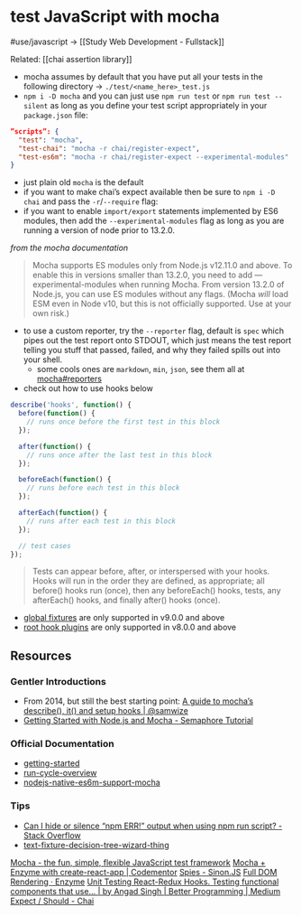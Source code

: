 # test JavaScript with mocha
#use/javascript
-> [[Study Web Development - Fullstack]]

Related: [[chai assertion library]]
* mocha assumes by default that you have put all your tests in the following directory -> `./test/<name_here>_test.js`
* `npm i -D mocha` and you can just use `npm run test` or `npm run test --silent` as long as you define your test script appropriately in your `package.json` file:
```json
”scripts”: {
  "test": "mocha",
  "test-chai": "mocha -r chai/register-expect",
  "test-es6m": "mocha -r chai/register-expect --experimental-modules"
}
```

* just plain old `mocha` is the default
* if you want to make chai’s expect available then be sure to `npm i -D chai` and pass the `-r`/`--require` flag:
* if you want to enable `import/export` statements implemented by ES6 modules, then add the `--experimental-modules` flag as long as you are running a version of node prior to 13.2.0.

_from the mocha documentation_
> Mocha supports ES modules only from Node.js v12.11.0 and above. To enable this in versions smaller than 13.2.0, you need to add —experimental-modules when running Mocha. From version 13.2.0 of Node.js, you can use ES modules without any flags. (Mocha _will_ load ESM even in Node v10, but this is not officially supported. Use at your own risk.)  

* to use a custom reporter, try the `--reporter` flag, default is `spec` which pipes out the test report onto STDOUT, which just means the test report telling you stuff that passed, failed, and why they failed spills out into your shell.
	* some cools ones are `markdown`, `min`, `json`, see them all at [mocha#reporters](https://mochajs.org/#reporters)
* check out how to use hooks below
```javascript
describe('hooks', function() {
  before(function() {
    // runs once before the first test in this block
  });

  after(function() {
    // runs once after the last test in this block
  });

  beforeEach(function() {
    // runs before each test in this block
  });

  afterEach(function() {
    // runs after each test in this block
  });

  // test cases
});
```

> Tests can appear before, after, or interspersed with your hooks. Hooks will run in the order they are defined, as appropriate; all before() hooks run (once), then any beforeEach() hooks, tests, any afterEach() hooks, and finally after() hooks (once).  

* [global fixtures](https://mochajs.org/#global-fixtures) are only supported in v9.0.0 and above
* [root hook plugins](https://mochajs.org/#root-hook-plugins) are only supported in v8.0.0 and above

## Resources
### Gentler Introductions
* From 2014, but still the best starting point: [A guide to mocha’s describe(), it() and setup hooks | @samwize](https://samwize.com/2014/02/08/a-guide-to-mochas-describe-it-and-setup-hooks/)
* [Getting Started with Node.js and Mocha - Semaphore Tutorial](https://semaphoreci.com/community/tutorials/getting-started-with-node-js-and-mocha)
### Official Documentation
* [getting-started](https://mochajs.org/#getting-started)
* [run-cycle-overview](https://mochajs.org/#run-cycle-overview)
* [nodejs-native-es6m-support-mocha](https://mochajs.org/#nodejs-native-esm-support)
### Tips
* [Can I hide or silence “npm ERR!” output when using npm run script? - Stack Overflow](https://stackoverflow.com/questions/38084112/can-i-hide-or-silence-npm-err-output-when-using-npm-run-script)
* [text-fixture-decision-tree-wizard-thing](https://mochajs.org/#test-fixture-decision-tree-wizard-thing)

[Mocha - the fun, simple, flexible JavaScript test framework](https://mochajs.org/#configuring-mocha-nodejs)
[Mocha + Enzyme with create-react-app | Codementor](https://www.codementor.io/@daveschinkel13/running-mocha-enzyme-with-creat-react-app-84flnngkk)
[Spies - Sinon.JS](https://sinonjs.org/releases/v9.0.3/spies/)
[Full DOM Rendering · Enzyme](https://enzymejs.github.io/enzyme/docs/api/mount.html)
[Unit Testing React-Redux Hooks. Testing functional components that use… | by Angad Singh | Better Programming | Medium](https://medium.com/better-programming/unit-testing-react-redux-hooks-ce7d69e1e834)
[Expect / Should - Chai](https://www.chaijs.com/api/bdd/)